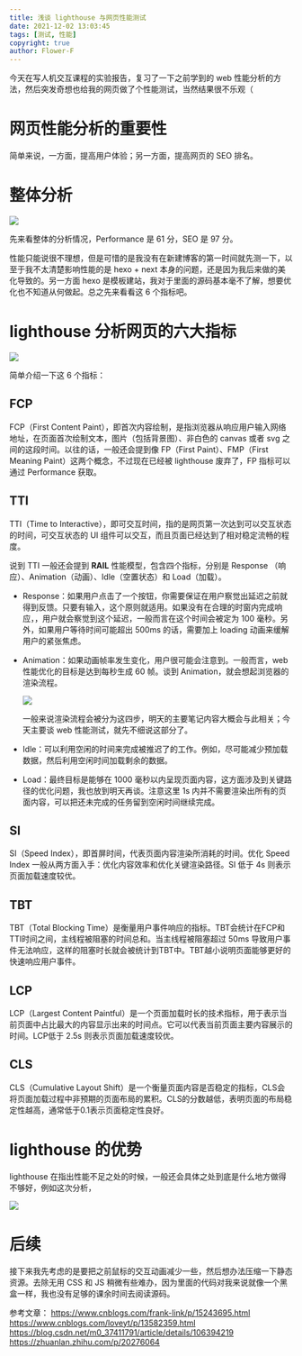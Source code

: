 ```yaml
---
title: 浅谈 lighthouse 与网页性能测试
date: 2021-12-02 13:03:45
tags: [测试, 性能]
copyright: true
author: Flower-F
---
```

今天在写人机交互课程的实验报告，复习了一下之前学到的 web 性能分析的方法，然后突发奇想也给我的网页做了个性能测试，当然结果很不乐观（

# 网页性能分析的重要性

简单来说，一方面，提高用户体验；另一方面，提高网页的 SEO 排名。



# 整体分析

![](https://cdn.jsdelivr.net/gh/Flower-F/picture@main/img/lighthouse.jpg)

先来看整体的分析情况，Performance 是 61 分，SEO 是 97 分。

性能只能说很不理想，但是可惜的是我没有在新建博客的第一时间就先测一下，以至于我不太清楚影响性能的是 hexo + next 本身的问题，还是因为我后来做的美化导致的。另一方面 hexo 是模板建站，我对于里面的源码基本毫不了解，想要优化也不知道从何做起。总之先来看看这 6 个指标吧。

# lighthouse 分析网页的六大指标

![](https://cdn.jsdelivr.net/gh/Flower-F/picture@main/img/115537.jpg)

简单介绍一下这 6 个指标：

## FCP

FCP（First Content Paint），即首次内容绘制，是指浏览器从响应用户输入网络地址，在页面首次绘制文本，图片（包括背景图）、非白色的 canvas 或者 svg 之间的这段时间。以往的话，一般还会提到像 FP（First Paint）、FMP（First Meaning Paint）这两个概念，不过现在已经被 lighthouse 废弃了，FP 指标可以通过 Performance 获取。

## TTI

TTI（Time to Interactive），即可交互时间，指的是网页第一次达到可以交互状态的时间，可交互状态的 UI 组件可以交互，而且页面已经达到了相对稳定流畅的程度。

说到 TTI 一般还会提到 **RAIL** 性能模型，包含四个指标，分别是 Response （响应）、Animation（动画）、Idle（空置状态）和 Load（加载）。

- Response：如果用户点击了一个按钮，你需要保证在用户察觉出延迟之前就得到反馈。只要有输入，这个原则就适用。如果没有在合理的时窗内完成响应，，用户就会察觉到这个延迟，一般而言在这个时间会被定为 100 毫秒。另外，如果用户等待时间可能超出 500ms 的话，需要加上 loading 动画来缓解用户的紧张焦虑。

- Animation：如果动画帧率发生变化，用户很可能会注意到。一般而言，web 性能优化的目标是达到每秒生成 60 帧。谈到 Animation，就会想起浏览器的渲染流程。

  ![](https://cdn.jsdelivr.net/gh/Flower-F/picture@main/img/2011110316263715.png)

  一般来说渲染流程会被分为这四步，明天的主要笔记内容大概会与此相关；今天主要谈 web 性能测试，就先不细说这部分了。

- Idle：可以利用空闲的时间来完成被推迟了的工作。例如，尽可能减少预加载数据，然后利用空闲时间加载剩余的数据。

- Load：最终目标是能够在 1000 毫秒以内呈现页面内容，这方面涉及到关键路径的优化问题，我也放到明天再谈。注意这里 1s 内并不需要渲染出所有的页面内容，可以把还未完成的任务留到空闲时间继续完成。

## SI

SI（Speed Index），即首屏时间，代表页面内容渲染所消耗的时间。优化 Speed Index 一般从两方面入手：优化内容效率和优化关键渲染路径。SI 低于 4s 则表示页面加载速度较优。

## TBT

TBT（Total Blocking Time）是衡量用户事件响应的指标。TBT会统计在FCP和TTI时间之间，主线程被阻塞的时间总和。当主线程被阻塞超过 50ms 导致用户事件无法响应，这样的阻塞时长就会被统计到TBT中。TBT越小说明页面能够更好的快速响应用户事件。

## LCP

LCP（Largest Content Paintful）是一个页面加载时长的技术指标，用于表示当前页面中占比最大的内容显示出来的时间点。它可以代表当前页面主要内容展示的时间。LCP低于 2.5s 则表示页面加载速度较优。

## CLS

CLS（Cumulative Layout Shift）是一个衡量页面内容是否稳定的指标，CLS会将页面加载过程中非预期的页面布局的累积。CLS的分数越低，表明页面的布局稳定性越高，通常低于0.1表示页面稳定性良好。

# lighthouse 的优势

lighthouse 在指出性能不足之处的时候，一般还会具体之处到底是什么地方做得不够好，例如这次分析，

![](https://cdn.jsdelivr.net/gh/Flower-F/picture@main/img/125840.jpg)

# 后续

接下来我先考虑的是要把之前鼠标的交互动画减少一些，然后想办法压缩一下静态资源。去除无用 CSS 和 JS 稍微有些难办，因为里面的代码对我来说就像一个黑盒一样，我也没有足够的课余时间去阅读源码。

参考文章：
https://www.cnblogs.com/frank-link/p/15243695.html
https://www.cnblogs.com/loveyt/p/13582359.html
https://blog.csdn.net/m0_37411791/article/details/106394219
https://zhuanlan.zhihu.com/p/20276064